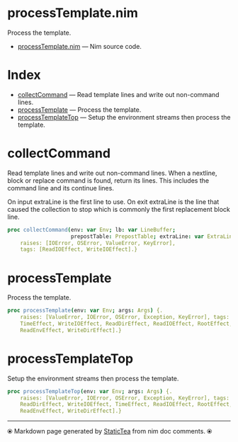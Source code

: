 # processTemplate.nim

Process the template.


* [processTemplate.nim](../../src/processTemplate.nim) &mdash; Nim source code.
# Index

* [collectCommand](#collectcommand) &mdash; Read template lines and write out non-command lines.
* [processTemplate](#processtemplate) &mdash; Process the template.
* [processTemplateTop](#processtemplatetop) &mdash; Setup the environment streams then process the template.

# collectCommand

Read template lines and write out non-command lines. When a
nextline, block or replace command is found, return its lines.
This includes the command line and its continue lines.

On input extraLine is the first line to use.  On exit extraLine
is the line that caused the collection to stop which is commonly
the first replacement block line.


~~~nim
proc collectCommand(env: var Env; lb: var LineBuffer;
                    prepostTable: PrepostTable; extraLine: var ExtraLine): CmdLines {.
    raises: [IOError, OSError, ValueError, KeyError],
    tags: [ReadIOEffect, WriteIOEffect].}
~~~

# processTemplate

Process the template.


~~~nim
proc processTemplate(env: var Env; args: Args) {.
    raises: [ValueError, IOError, OSError, Exception, KeyError], tags: [
    TimeEffect, WriteIOEffect, ReadDirEffect, ReadIOEffect, RootEffect,
    ReadEnvEffect, WriteDirEffect].}
~~~

# processTemplateTop

Setup the environment streams then process the template.


~~~nim
proc processTemplateTop(env: var Env; args: Args) {.
    raises: [ValueError, IOError, OSError, Exception, KeyError], tags: [
    ReadDirEffect, WriteIOEffect, TimeEffect, ReadIOEffect, RootEffect,
    ReadEnvEffect, WriteDirEffect].}
~~~


---
⦿ Markdown page generated by [StaticTea](https://github.com/flenniken/statictea/) from nim doc comments. ⦿
